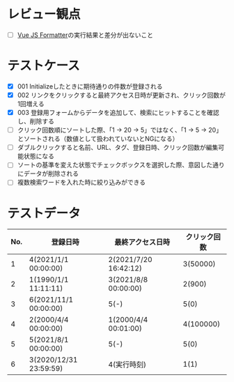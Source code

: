 # レビュー観点

- [ ] [Vue JS Formatter](https://mtp.tools/formatters/vue-formatter)の実行結果と差分が出ないこと

# テストケース

- [x] 001 Initializeしたときに期待通りの件数が登録される
- [x] 002 リンクをクリックすると最終アクセス日時が更新され、クリック回数が1回増える
- [x] 003 登録用フォームからデータを追加して、検索にヒットすることを確認し、削除する
- [ ] クリック回数順にソートした際、「1 -> 20 -> 5」ではなく、「1 -> 5 -> 20」とソートされる（数値として扱われていないとNGになる）
- [ ] ダブルクリックすると名前、URL、タグ、登録日時、クリック回数が編集可能状態になる
- [ ] ソートの基準を変えた状態でチェックボックスを選択した際、意図した通りにデータが削除される
- [ ] 複数検索ワードを入れた時に絞り込みができる

# テストデータ

|No.|登録日時|最終アクセス日時|クリック回数|
|---|---|---|---|
|1|4(2021/1/1 00:00:00)|2(2021/7/20 16:42:12)|3(50000)|
|2|1(1990/1/1 11:11:11)|3(2021/8/8 00:00:00)|2(900)|
|3|6(2021/11/1 00:00:00)|5(-)|5(0)|
|4|2(2000/4/4 00:00:00)|1(2000/4/4 00:01:00)|4(100000)|
|5|5(2021/8/1 00:00:00)|5(-)|5(0)|
|6|3(2020/12/31 23:59:59)|4(実行時刻)|1(1)|